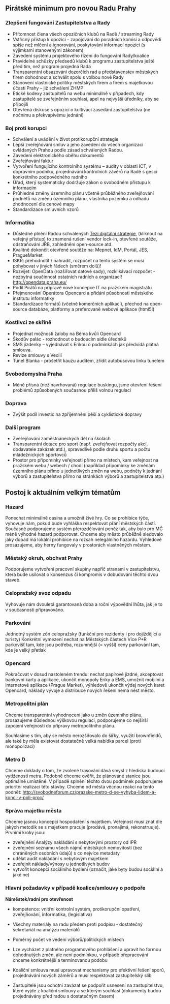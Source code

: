 ## Pirátské minimum pro novou Radu Prahy

### Zlepšení fungování Zastupitelstva a Rady

* Přítomnost člena všech opozičních klubů na Radě / streaming Rady
* Vstřícný přístup k opozici - zapojování do poradních komisí a odpovědi spíše než mlčení a ignorování, poskytování informací opozici (s výjimkami stanovenými zákonem)
* Zavedení systému projektového řízení do fungování Rady/koalice
* Pravidelné schůzky předsedů klubů k programu zastupitelstva ještě před tím, než program projedná Rada
* Transparentní obsazování dozorčích rad a představenstev městských firem dohodnout a schválit spolu s volbou nové Rady 
* Stanovení vlastnické politiky městských firem a firem s majetkovou účastí Prahy – již schválení ZHMP
* Etické kodexy zastupitelů na webu minimálně v případech, kdy zastupitelé se zveřejněním souhlasí, apel na nejvyšší úředníky, aby se připojili
* Otevřená diskuse s opozicí o kultivaci zasedání zastupitelstva (ne nočnímu a překvapivému jednání)

### Boj proti korupci

* Schválení a uvádění v život protikorupční strategie
* Lepší zveřejňování smluv a jeho zavedení do všech organizací ovládaných Prahou podle zásad schválených Radou.
* Zavedení elektronického oběhu dokumentů
* Zveřejňování faktur
* Vytvoření fungujícího kontrolního systému – audity v oblasti ICT, v dopravním podniku, projednávání kontrolních závěrů na Radě s gescí konkrétního zodpovědného radního
* Úřad, který systematicky dodržuje zákon o svobodném přístupu k informacím
* Průhledné změny územního plánu včetně průběžného zveřejňování podnětů na změnu územního plánu, vlastníka pozemku a odhadu zhodnocení dle cenové mapy
* Standardizace smluvních vzorů

### Informatika

* Důsledné plnění Radou schválených [Tezí digitální strategie](http://zastupitelstvo.praha.eu/ina2014/inagetdocument.aspx?par=238045079087082043066051050020094087082043031030037039031039039020087082043031032032037035032), (kliknout na veřejný přístup) to znamená rušení vendor lock-in, otevřené soutěže, odstraňování JŘB, zohlednění open-source atd.
* Kvalitně dokončit otevřené soutěže na: Mepnet, IdM, Portál, JES, PragueMarket
* ISKŘ: přehodnotit / nahradit, rozpočet na tento systém se musí pohybovat v jiných řádech (směrem dolů)!
* Rozvíjet: OpenData (rozšiřovat datové sady), rozklikávací rozpočet - nezbytná součinnost ostatních radních a organizací! http://opendata.praha.eu/
* Podíl Pirátů na přípravě nové koncepce IT na pražském magistrátu
* Přejmenování Operátora Opencard a přidání působnosti městského institutu informatiky 
* Standardizace formátů (včetně komerčních aplikací), přechod na open-source databáze, platformy a preferovaně webové aplikace (html5!)

### Kostlivci ze skříně

* Projednat možnosti žaloby na Béma kvůli Opencard
* Škodův palác - rozhodnout o budoucím sídle úředníků
* SMS jízdenky – vyjednávat s Erikou o podmínkách jak předvídá platná smlouva. 
* Revize smlouvy s Veolií
* Tunel Blanka - prošetřit kauzu auditem, zřídit autobusovou linku tunelem

### Svobodomyslná Praha

* Méně přísná (než navrhovaná) regulace buskingu, jsme otevření řešení problémů způsobených současnou příliš volnou regulaci

### Doprava

* Zvýšit podíl investic na zpříjemnění pěší a cyklistické dopravy

### Další program

* Zveřejňování zaměstnaneckých děl na školách
* Transparentní dotace pro sport (např. zveřejňovat rozpočty akcí, dodavatele zakázek atd.), spravedlivě podle druhu sportu a počtu mládežnických sportovců
* Prostor pro připomínky veřejnosti přímo na místech, kam veřejnost na pražském webu / webech / chodí (například připomínky ke změnám územního plánu přímo u jednotlivých změn na webu, podněty k jednání výborů a zastupitelstva přímo na stránkách výborů a zastupitelstva atp.)

## Postoj k aktuálním velkým tématům

### Hazard 

Ponechat minimálně casina a umožnit živé hry. Co se prohibice týče, vyhovuje nám, pokud bude vyhláška respektovat přání městských částí. Současně podporujeme systém přerozdělování peněz tak, aby bylo pro MČ méně výhodné hazard podporovat. Chceme aby město průběžně sledovalo jaký dopad má lokální prohibice na rozsah nelegálního hazardu. Výhledově prosazujeme, aby herny fungovaly v prostorách vlastněných městem. 

### Městský okruh, obchvat Prahy

Podporujeme vytvoření pracovní skupiny napříč stranami v zastupitelstvu, která bude usilovat o konsenzus či kompromis v dobudování těchto dvou staveb. 

### Celopražský svoz odpadu

Vyhovuje nám dvouletá garantovaná doba a roční výpovědní lhůta, jak je to v současnosti připravováno.

### Parkování 

Jednotný systém zón celopražsky (funkční pro rezidenty i pro dojíždějící a turisty) 
Konkrétní vymezení nechat na Městských částech
Více P+R parkovišť tam, kde jsou potřeba, rozumnější (= vyšší) ceny parkování tam, kde je velký přetlak

### Opencard

Pokračovat v dosud nastoleném trendu: nechat papírové jízdné, akceptovat bankovní karty a aplikace, ukončit monopoly Eriky a EMS, umožnit mobilní a internetové aplikace (Prague Market), výhledově ukončit výdej nových karet Opencard, náklady vývoje a distribuce nových řešení nemá nést město. 

### Metropolitní plán

Chceme transparentní vyhodnocení jako u změn územního plánu, prosazujeme důslednou výškovou regulaci, podporujeme co nejširší zapojení veřejnosti do přípravy metropolitního plánu. 

Souhlasíme s tím, aby se město nerozšiřovalo do šířky, využití brownfieldů, ale také by měla existovat dostatečně velká nabídka parcel (proti monopolizaci)

### Metro D

Chceme doklady o tom, že zvolené trasování dává smysl z hlediska budoucí vytíženosti metra. Podobně chceme ověřit, že plánované stanice jsou optimálně umístěné. V případě splnění těchto dvou podmínek podporujeme prioritní realizaci této stavby. Chceme od města věcnou reakci na tento podnět: http://svobodneforum.cz/prazske-metro-d-se-vyhyba-lidem-a-konci-v-poli-proc/

### Správa majetku města 

Chceme jasnou koncepci hospodaření s majetkem. Veřejnost musí znát dle jakých metodik se s majetkem pracuje (prodává, pronajímá, rekonstruuje). Prvními kroky jsou:
* zveřejnění Analýzy nakládání s nebytovými prostory od IPR
* zveřejnění seznamu všech nájmů městských nemovitostí (bez chráněných osobních údajů) s co nejvíce metadaty
* udělat audit nakládání s nebytovým majetkem
* zveřejnit náklady/výnosy u jednotlivých budov
* vytvořit koncepci sociálního bydlení (označit, jaké byty budou sociální a jaké ne)

### Hlavní požadavky v případě koalice/smlouvy o podpoře

**Náměstek/radní pro otevřenost**

* kompetence: vnitřní kontrolní systém, protikorupční opatření, zveřejňování, informatika, (legislativa)

* Všechny materiály na radu předem proti podpisu - dostatečný sekretariát na analýzu materiálů

* Poměrný počet ve vedení výborů/politických místech

* Lze vycházet z platného programového prohlášení a upravit ho formou dohodnutých změn, ale není podmínkou, v případě přepracování chceme konkrétnější a termínovanou podobu

* Koaliční smlouva musí upravovat mechanismy pro efektivní řešení sporů, projednávání nových záměrů a musí respektovat zastupitelský slib

* Zastupitelé jsou ochotni zavázat se podpořit usnesení na zastupitelstvu, které vyjde z koaliční smlouvy a se kterým souhlasí (dokumenty budou projednávány před radou s dostatečným časem)
